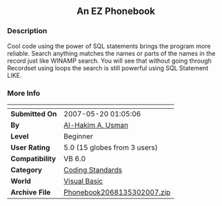 ﻿<div align="center">

## An EZ Phonebook


</div>

### Description

Cool code using the power of SQL statements brings the program more reliable. Search anything matches the names or parts of the names in the record just like WINAMP search. You will see that without going through Recordset using loops the search is still powerful using SQL Statement LIKE.
 
### More Info
 


<span>             |<span>
---                |---
**Submitted On**   |2007-05-20 01:05:06
**By**             |[Al\-Hakim A\. Usman](https://github.com/Planet-Source-Code/PSCIndex/blob/master/ByAuthor/al-hakim-a-usman.md)
**Level**          |Beginner
**User Rating**    |5.0 (15 globes from 3 users)
**Compatibility**  |VB 6\.0
**Category**       |[Coding Standards](https://github.com/Planet-Source-Code/PSCIndex/blob/master/ByCategory/coding-standards__1-43.md)
**World**          |[Visual Basic](https://github.com/Planet-Source-Code/PSCIndex/blob/master/ByWorld/visual-basic.md)
**Archive File**   |[Phonebook2068135302007\.zip](https://github.com/Planet-Source-Code/al-hakim-a-usman-an-ez-phonebook__1-68704/archive/master.zip)








